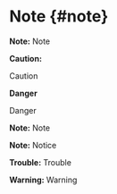 # Note {#note}

**Note:** Note

**Caution:**

Caution

**Danger**

Danger

**Note:** Note

**Note:** Notice

**Trouble:** Trouble

**Warning:** Warning

